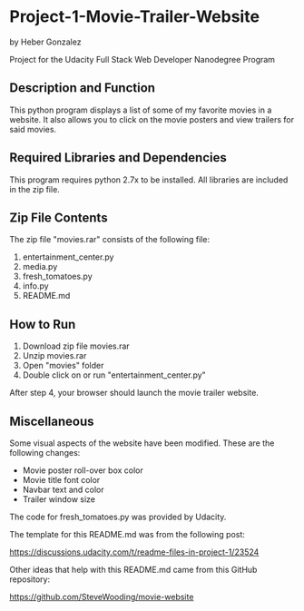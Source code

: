 # Project-1-Movie-Trailer-Website 
by Heber Gonzalez

Project for the Udacity Full Stack Web Developer Nanodegree Program 

## Description and Function

This python program displays a list of some of my favorite movies in a website. It also allows you to click 
on the movie posters and view trailers for said movies.

## Required Libraries and Dependencies

This program requires python 2.7x to be installed. All libraries are included in the zip file.

## Zip File Contents

The zip file "movies.rar" consists of the following file:

1. entertainment_center.py
2. media.py
3. fresh_tomatoes.py
4. info.py
5. README.md

## How to Run

1. Download zip file movies.rar
2. Unzip movies.rar
3. Open "movies" folder
4. Double click on or run "entertainment_center.py"

After step 4, your browser should launch the movie trailer website.

## Miscellaneous

Some visual aspects of the website have been modified. These are the following changes:

- Movie poster roll-over box color
- Movie title font color
- Navbar text and color
- Trailer window size

The code for fresh_tomatoes.py was provided by Udacity.

The template for this README.md was from the following post:

https://discussions.udacity.com/t/readme-files-in-project-1/23524

Other ideas that help with this README.md came from this GitHub repository:

https://github.com/SteveWooding/movie-website
